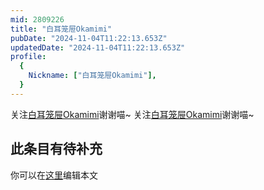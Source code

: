 ```yaml
---
mid: 2809226
title: "白耳笼屉Okamimi"
pubDate: "2024-11-04T11:22:13.653Z"
updatedDate: "2024-11-04T11:22:13.653Z"
profile:
  {
    Nickname: ["白耳笼屉Okamimi"],
  }
---
```


关注[白耳笼屉Okamimi](https://space.bilibili.com/2809226)谢谢喵~ 关注[白耳笼屉Okamimi](https://space.bilibili.com/2809226)谢谢喵~

## 此条目有待补充
你可以在[这里](https://github.com/Yuhanawa/VTuber.ICU/edit/master/src/content/v/白耳笼屉Okamimi/index.md)编辑本文
